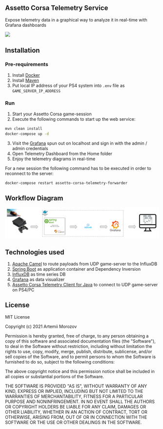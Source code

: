 ## Assetto Corsa Telemetry Service
Expose telemetry data in a graphical way to analyze it in real-time with Grafana dashboards

![](https://github.com/iimetra/assetto-corsa-telemetry-service/workflows/Master%20Branch/badge.svg)

## Installation
### Pre-requirements
1. Install [Docker](https://www.docker.com)
2. Install [Maven](https://maven.apache.org)
3. Put local IP address of your PS4 system into `.env` file as `GAME_SERVER_IP_ADDRESS`
### Run
1. Start your Assetto Corsa game-session
2. Execute the following commands to start up the web service:
```bash
mvn clean install
docker-compose up -d
```
3. Visit the [Grafana](http://localhost:3000) spun out on localhost and sign in with the admin / admin credentials
4. Open Telemetry Dashboard from the Home folder
5. Enjoy the telemetry diagrams in real-time

For a new session the following command has to be executed in order to reconnect to the server:
```bash
docker-compose restart assetto-corsa-telemetry-forwarder
```

## Workflow Diagram
![Workflow Diagram](diagram/workflow-diagram.png?raw=true)

## Technologies used
1. [Apache Camel](https://camel.apache.org) to route payloads from UDP game-server to the InfluxDB
2. [Spring Boot](https://spring.io/projects/spring-boot) as application container and Dependency Inversion
3. [InfluxDB](https://www.influxdata.com) as time series DB
4. [Grafana](https://grafana.com) as data visualizer
5. [Assetto Corsa Telemetry Client for Java](https://github.com/iimetra/assetto-corsa-telemetry-4j) to connect to UDP game-server on PS4/PC

## License
MIT License

Copyright (c) 2021 Artemii Morozov

Permission is hereby granted, free of charge, to any person obtaining a copy
of this software and associated documentation files (the "Software"), to deal
in the Software without restriction, including without limitation the rights
to use, copy, modify, merge, publish, distribute, sublicense, and/or sell
copies of the Software, and to permit persons to whom the Software is
furnished to do so, subject to the following conditions:

The above copyright notice and this permission notice shall be included in all
copies or substantial portions of the Software.

THE SOFTWARE IS PROVIDED "AS IS", WITHOUT WARRANTY OF ANY KIND, EXPRESS OR
IMPLIED, INCLUDING BUT NOT LIMITED TO THE WARRANTIES OF MERCHANTABILITY,
FITNESS FOR A PARTICULAR PURPOSE AND NONINFRINGEMENT. IN NO EVENT SHALL THE
AUTHORS OR COPYRIGHT HOLDERS BE LIABLE FOR ANY CLAIM, DAMAGES OR OTHER
LIABILITY, WHETHER IN AN ACTION OF CONTRACT, TORT OR OTHERWISE, ARISING FROM,
OUT OF OR IN CONNECTION WITH THE SOFTWARE OR THE USE OR OTHER DEALINGS IN THE
SOFTWARE.
